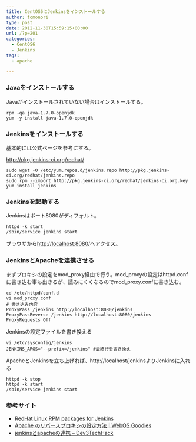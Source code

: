 ```yaml
---
title: CentOS6にJenkinsをインストールする
author: tomonori
type: post
date: 2012-11-30T15:59:15+00:00
url: /?p=201
categories:
  - CentOS6
  - Jenkins
tags:
  - apache

---
```

### Javaをインストールする

Javaがインストールされていない場合はインストールする。

```:bash
rpm -qa java-1.7.0-openjdk
yum -y install java-1.7.0-openjdk
```

### Jenkinsをインストールする

基本的には公式ページを参考にする。
  
<http://pkg.jenkins-ci.org/redhat/>

```:bash
sudo wget -O /etc/yum.repos.d/jenkins.repo http://pkg.jenkins-ci.org/redhat/jenkins.repo
sudo rpm --import http://pkg.jenkins-ci.org/redhat/jenkins-ci.org.key
yum install jenkins
```

### Jenkinsを起動する

Jenkinsはポート8080がディフォルト。

```:bash
httpd -k start
/sbin/service jenkins start
```

ブラウザから<http://localhost:8080/>へアクセス。

### JenkinsとApacheを連携させる

まずプロキシの設定をmod\_proxy経由で行う。mod\_proxyの設定はhttpd.confに書き込む事も出きるが、読みにくくなるのでmod_proxy.confに書き込む。

```:bash
cd /etc/httpd/conf.d
vi mod_proxy.conf
# 書き込み内容
ProxyPass /jenkins http://localhost:8080/jenkins
ProxyPassReverse /jenkins http://localhost:8080/jenkins
ProxyRequests Off
```

Jenkinsの設定ファイルを書き換える

```:bash
vi /etc/sysconfig/jenkins
JENKINS_ARGS="--prefix=/jenkins" #最終行を書き換え
```

ApacheとJenkinsを立ち上げれば、http://localhost/jenkinsよりJenkinsに入れる

```:bash
httpd -k stop
httpd -k start
/sbin/service jenkins start
```

### 参考サイト

  * [RedHat Linux RPM packages for Jenkins][1]
  * [Apache のリバースプロキシの設定方法 | WebOS Goodies][2]
  * [jenkinsとapacheの連携 &#8211; Dev3TechHack][3]

 [1]: http://pkg.jenkins-ci.org/redhat/
 [2]: http://webos-goodies.jp/archives/51261261.html
 [3]: http://d.hatena.ne.jp/hiranasu/20110507/1304781709